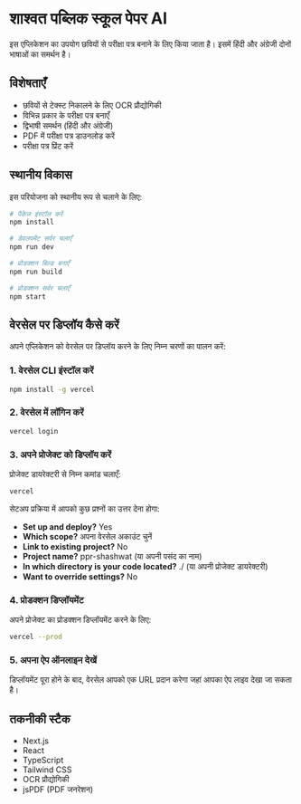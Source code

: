 # शाश्वत पब्लिक स्कूल पेपर AI

इस एप्लिकेशन का उपयोग छवियों से परीक्षा पत्र बनाने के लिए किया जाता है। इसमें हिंदी और अंग्रेजी दोनों भाषाओं का समर्थन है।

## विशेषताएँ

- छवियों से टेक्स्ट निकालने के लिए OCR प्रौद्योगिकी
- विभिन्न प्रकार के परीक्षा पत्र बनाएँ
- द्विभाषी समर्थन (हिंदी और अंग्रेजी)
- PDF में परीक्षा पत्र डाउनलोड करें
- परीक्षा पत्र प्रिंट करें

## स्थानीय विकास

इस परियोजना को स्थानीय रूप से चलाने के लिए:

```bash
# पैकेज इंस्टॉल करें
npm install

# डेवलपमेंट सर्वर चलाएँ
npm run dev

# प्रोडक्शन बिल्ड बनाएँ
npm run build

# प्रोडक्शन सर्वर चलाएँ
npm start
```

## वेरसेल पर डिप्लॉय कैसे करें

अपने एप्लिकेशन को वेरसेल पर डिप्लॉय करने के लिए निम्न चरणों का पालन करें:

### 1. वेरसेल CLI इंस्टॉल करें

```bash
npm install -g vercel
```

### 2. वेरसेल में लॉगिन करें

```bash
vercel login
```

### 3. अपने प्रोजेक्ट को डिप्लॉय करें

प्रोजेक्ट डायरेक्टरी से निम्न कमांड चलाएँ:

```bash
vercel
```

सेटअप प्रक्रिया में आपको कुछ प्रश्नों का उत्तर देना होगा:
- **Set up and deploy?** Yes
- **Which scope?** अपना वेरसेल अकाउंट चुनें
- **Link to existing project?** No
- **Project name?** ppr-shashwat (या अपनी पसंद का नाम)
- **In which directory is your code located?** ./ (या अपनी प्रोजेक्ट डायरेक्टरी)
- **Want to override settings?** No

### 4. प्रोडक्शन डिप्लॉयमेंट

अपने प्रोजेक्ट का प्रोडक्शन डिप्लॉयमेंट करने के लिए:

```bash
vercel --prod
```

### 5. अपना ऐप ऑनलाइन देखें

डिप्लॉयमेंट पूरा होने के बाद, वेरसेल आपको एक URL प्रदान करेगा जहां आपका ऐप लाइव देखा जा सकता है।

## तकनीकी स्टैक

- Next.js
- React
- TypeScript
- Tailwind CSS
- OCR प्रौद्योगिकी
- jsPDF (PDF जनरेशन) 